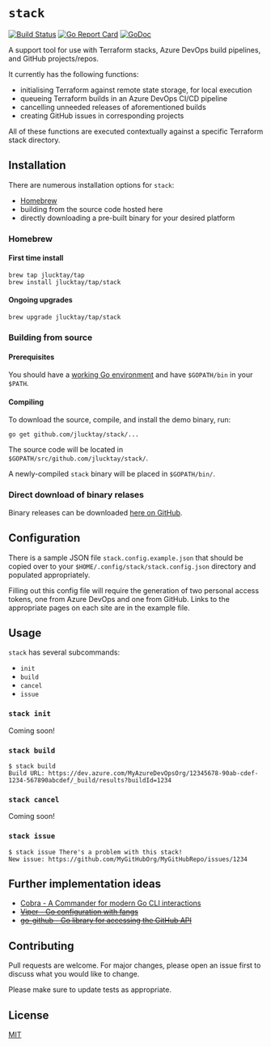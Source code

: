 # `stack`

[![Build Status][drone-badge]][drone]
[![Go Report Card][goreportcard-badge]][goreportcard]
[![GoDoc][godoc-badge]][godoc]

A support tool for use with Terraform stacks, Azure DevOps build pipelines, and GitHub projects/repos.

It currently has the following functions:

- initialising Terraform against remote state storage, for local execution
- queueing Terraform builds in an Azure DevOps CI/CD pipeline
- cancelling unneeded releases of aforementioned builds
- creating GitHub issues in corresponding projects

All of these functions are executed contextually against a specific Terraform stack directory.

## Installation

There are numerous installation options for `stack`:

- [Homebrew](https://brew.sh)
- building from the source code hosted here
- directly downloading a pre-built binary for your desired platform

### Homebrew

#### First time install

``` shell
brew tap jlucktay/tap
brew install jlucktay/tap/stack
```

#### Ongoing upgrades

``` shell
brew upgrade jlucktay/tap/stack
```

### Building from source

#### Prerequisites

You should have a [working Go environment](https://golang.org/doc/install) and have `$GOPATH/bin` in your `$PATH`.

#### Compiling

To download the source, compile, and install the demo binary, run:

``` shell
go get github.com/jlucktay/stack/...
```

The source code will be located in `$GOPATH/src/github.com/jlucktay/stack/`.

A newly-compiled `stack` binary will be placed in `$GOPATH/bin/`.

### Direct download of binary relases

Binary releases can be downloaded [here on GitHub](https://github.com/jlucktay/stack/releases/latest).

## Configuration

There is a sample JSON file `stack.config.example.json` that should be copied over to your
`$HOME/.config/stack/stack.config.json` directory and populated appropriately.

Filling out this config file will require the generation of two personal access tokens, one from Azure DevOps and one
from GitHub. Links to the appropriate pages on each site are in the example file.

## Usage

`stack` has several subcommands:

- `init`
- `build`
- `cancel`
- `issue`

### `stack init`

Coming soon!

### `stack build`

``` console
$ stack build
Build URL: https://dev.azure.com/MyAzureDevOpsOrg/12345678-90ab-cdef-1234-567890abcdef/_build/results?buildId=1234
```

### `stack cancel`

Coming soon!

### `stack issue`

``` console
$ stack issue There's a problem with this stack!
New issue: https://github.com/MyGitHubOrg/MyGitHubRepo/issues/1234
```

## Further implementation ideas

- [Cobra - A Commander for modern Go CLI interactions](https://github.com/spf13/cobra)
- ~~[Viper - Go configuration with fangs](https://github.com/spf13/viper)~~
- ~~[go-github - Go library for accessing the GitHub API](https://github.com/google/go-github)~~

## Contributing

Pull requests are welcome. For major changes, please open an issue first to discuss what you would like to change.

Please make sure to update tests as appropriate.

## License

[MIT](https://choosealicense.com/licenses/mit/)

<!-- Badges and associated links -->
[drone-badge]: https://cloud.drone.io/api/badges/jlucktay/stack/status.svg
[drone]: https://cloud.drone.io/jlucktay/stack
[goreportcard-badge]: https://goreportcard.com/badge/github.com/jlucktay/stack
[goreportcard]: https://goreportcard.com/report/github.com/jlucktay/stack
[godoc-badge]: https://godoc.org/github.com/jlucktay/stack?status.svg
[godoc]: https://godoc.org/github.com/jlucktay/stack

